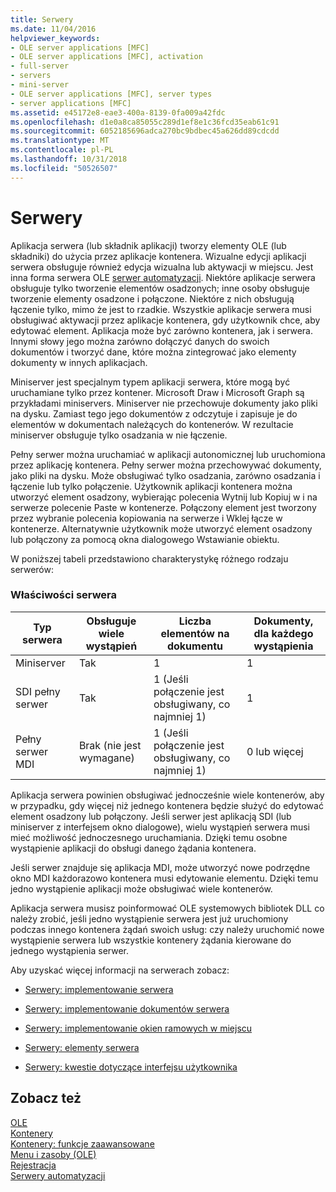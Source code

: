 ```yaml
---
title: Serwery
ms.date: 11/04/2016
helpviewer_keywords:
- OLE server applications [MFC]
- OLE server applications [MFC], activation
- full-server
- servers
- mini-server
- OLE server applications [MFC], server types
- server applications [MFC]
ms.assetid: e45172e8-eae3-400a-8139-0fa009a42fdc
ms.openlocfilehash: d1e0a8ca85055c289d1ef8e1c36fcd35eab61c91
ms.sourcegitcommit: 6052185696adca270bc9bdbec45a626dd89cdcdd
ms.translationtype: MT
ms.contentlocale: pl-PL
ms.lasthandoff: 10/31/2018
ms.locfileid: "50526507"
---
```

# <a name="servers"></a>Serwery

Aplikacja serwera (lub składnik aplikacji) tworzy elementy OLE (lub składniki) do użycia przez aplikacje kontenera. Wizualne edycji aplikacji serwera obsługuje również edycja wizualna lub aktywacji w miejscu. Jest inna forma serwera OLE [serwer automatyzacji](../mfc/automation-servers.md). Niektóre aplikacje serwera obsługuje tylko tworzenie elementów osadzonych; inne osoby obsługuje tworzenie elementy osadzone i połączone. Niektóre z nich obsługują łączenie tylko, mimo że jest to rzadkie. Wszystkie aplikacje serwera musi obsługiwać aktywacji przez aplikacje kontenera, gdy użytkownik chce, aby edytować element. Aplikacja może być zarówno kontenera, jak i serwera. Innymi słowy jego można zarówno dołączyć danych do swoich dokumentów i tworzyć dane, które można zintegrować jako elementy dokumenty w innych aplikacjach.

Miniserver jest specjalnym typem aplikacji serwera, które mogą być uruchamiane tylko przez kontener. Microsoft Draw i Microsoft Graph są przykładami miniservers. Miniserver nie przechowuje dokumenty jako pliki na dysku. Zamiast tego jego dokumentów z odczytuje i zapisuje je do elementów w dokumentach należących do kontenerów. W rezultacie miniserver obsługuje tylko osadzania w nie łączenie.

Pełny serwer można uruchamiać w aplikacji autonomicznej lub uruchomiona przez aplikację kontenera. Pełny serwer można przechowywać dokumenty, jako pliki na dysku. Może obsługiwać tylko osadzania, zarówno osadzania i łączenie lub tylko połączenie. Użytkownik aplikacji kontenera można utworzyć element osadzony, wybierając polecenia Wytnij lub Kopiuj w i na serwerze polecenie Paste w kontenerze. Połączony element jest tworzony przez wybranie polecenia kopiowania na serwerze i Wklej łącze w kontenerze. Alternatywnie użytkownik może utworzyć element osadzony lub połączony za pomocą okna dialogowego Wstawianie obiektu.

W poniższej tabeli przedstawiono charakterystykę różnego rodzaju serwerów:

### <a name="server-characteristics"></a>Właściwości serwera

|Typ serwera|Obsługuje wiele wystąpień|Liczba elementów na dokumentu|Dokumenty, dla każdego wystąpienia|
|--------------------|---------------------------------|------------------------|----------------------------|
|Miniserver|Tak|1|1|
|SDI pełny serwer|Tak|1 (Jeśli połączenie jest obsługiwany, co najmniej 1)|1|
|Pełny serwer MDI|Brak (nie jest wymagane)|1 (Jeśli połączenie jest obsługiwany, co najmniej 1)|0 lub więcej|

Aplikacja serwera powinien obsługiwać jednocześnie wiele kontenerów, aby w przypadku, gdy więcej niż jednego kontenera będzie służyć do edytować element osadzony lub połączony. Jeśli serwer jest aplikacją SDI (lub miniserver z interfejsem okno dialogowe), wielu wystąpień serwera musi mieć możliwość jednoczesnego uruchamiania. Dzięki temu osobne wystąpienie aplikacji do obsługi danego żądania kontenera.

Jeśli serwer znajduje się aplikacja MDI, może utworzyć nowe podrzędne okno MDI każdorazowo kontenera musi edytowanie elementu. Dzięki temu jedno wystąpienie aplikacji może obsługiwać wiele kontenerów.

Aplikacja serwera musisz poinformować OLE systemowych bibliotek DLL co należy zrobić, jeśli jedno wystąpienie serwera jest już uruchomiony podczas innego kontenera żądań swoich usług: czy należy uruchomić nowe wystąpienie serwera lub wszystkie kontenery żądania kierowane do jednego wystąpienia serwer.

Aby uzyskać więcej informacji na serwerach zobacz:

- [Serwery: implementowanie serwera](../mfc/servers-implementing-a-server.md)

- [Serwery: implementowanie dokumentów serwera](../mfc/servers-implementing-server-documents.md)

- [Serwery: implementowanie okien ramowych w miejscu](../mfc/servers-implementing-in-place-frame-windows.md)

- [Serwery: elementy serwera](../mfc/servers-server-items.md)

- [Serwery: kwestie dotyczące interfejsu użytkownika](../mfc/servers-user-interface-issues.md)

## <a name="see-also"></a>Zobacz też

[OLE](../mfc/ole-in-mfc.md)<br/>
[Kontenery](../mfc/containers.md)<br/>
[Kontenery: funkcje zaawansowane](../mfc/containers-advanced-features.md)<br/>
[Menu i zasoby (OLE)](../mfc/menus-and-resources-ole.md)<br/>
[Rejestracja](../mfc/registration.md)<br/>
[Serwery automatyzacji](../mfc/automation-servers.md)

